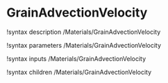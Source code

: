 <!-- MOOSE Documentation Stub: Remove this when content is added. -->

# GrainAdvectionVelocity

!syntax description /Materials/GrainAdvectionVelocity

!syntax parameters /Materials/GrainAdvectionVelocity

!syntax inputs /Materials/GrainAdvectionVelocity

!syntax children /Materials/GrainAdvectionVelocity
